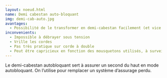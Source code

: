 ```yaml
---
layout: noeud.html
name: Demi cabestan auto-bloquant
img: demi-cab-auto.jpg
avantages:
  - Possibilité de le transformer en demi-cabestan facilement (et vice versa)
inconvenients:
  - Impossible à débrayer sous tension
  - Vrille les cordes
  - Pas très pratique sur corde à double
  - Peut être capricieux en fonction des mousquetons utilisés, à surveiller !
---
```


Le demi-cabestan autobloquant sert à assurer un second du haut en mode autobloquant.
On l’utilise pour remplacer un système d’assurage perdu.

